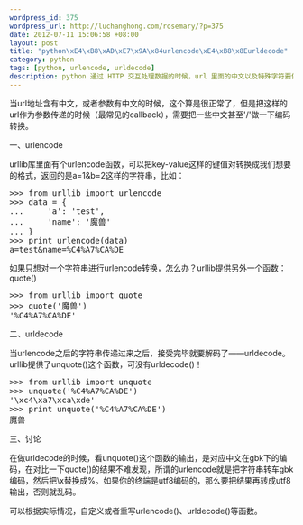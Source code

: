 ```yaml
--- 
wordpress_id: 375
wordpress_url: http://luchanghong.com/rosemary/?p=375
date: 2012-07-11 15:06:58 +08:00
layout: post
title: "python\xE4\xB8\xAD\xE7\x9A\x84urlencode\xE4\xB8\x8Eurldecode"
category: python
tags: [python, urlencode, urldecode]
description: python 通过 HTTP 交互处理数据的时候，url 里面的中文以及特殊字符要做处理的，来学习一下 urlencode 与 urldecode 之间相互转换的方法。
---
```

当url地址含有中文，或者参数有中文的时候，这个算是很正常了，但是把这样的url作为参数传递的时候（最常见的callback），需要把一些中文甚至'/'做一下编码转换。

一、urlencode

urllib库里面有个urlencode函数，可以把key-value这样的键值对转换成我们想要的格式，返回的是a=1&amp;b=2这样的字符串，比如：
<pre class="prettyprint">
&gt;&gt;&gt; from urllib import urlencode
&gt;&gt;&gt; data = {
...     'a': 'test',
...     'name': '魔兽'
... }
&gt;&gt;&gt; print urlencode(data)
a=test&amp;name=%C4%A7%CA%DE
</pre>
如果只想对一个字符串进行urlencode转换，怎么办？urllib提供另外一个函数：quote()
<pre class="prettyprint">
&gt;&gt;&gt; from urllib import quote
&gt;&gt;&gt; quote('魔兽')
'%C4%A7%CA%DE'
</pre>

二、urldecode

当urlencode之后的字符串传递过来之后，接受完毕就要解码了——urldecode。urllib提供了unquote()这个函数，可没有urldecode()！

<pre class="prettyprint">
&gt;&gt;&gt; from urllib import unquote
&gt;&gt;&gt; unquote('%C4%A7%CA%DE')
'\xc4\xa7\xca\xde'
&gt;&gt;&gt; print unquote('%C4%A7%CA%DE')
魔兽
</pre>

三、讨论

在做urldecode的时候，看unquote()这个函数的输出，是对应中文在gbk下的编码，在对比一下quote()的结果不难发现，所谓的urlencode就是把字符串转车gbk编码，然后把\x替换成%。如果你的终端是utf8编码的，那么要把结果再转成utf8输出，否则就乱码。

可以根据实际情况，自定义或者重写urlencode()、urldecode()等函数。
